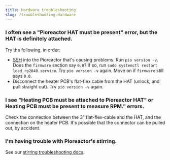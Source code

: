 ```yaml
---
title: Hardware troubleshooting
slug: /troubleshooting-Hardware
---
```



### I often see a "Pioreactor HAT must be present" error, but the HAT is definitely attached. 

Try the following, in order:

 - [SSH](/user-guide/accessing-raspberry-pi) into the Pioreactor that's causing problems. Run `pio version -v`. Does the `firmware` section say `0.0`? If so, run `sudo systemctl restart load_rp2040.service`. Try `pio version -v` again. Move on if `firmware` still says `0.0`.
 - Disconnect the heater PCB's flat-flex cable from the HAT (unlock, and pull straight out). Try `pio version -v` again.

### I see "Heating PCB must be attached to Pioreactor HAT" or Heating PCB must be present to measure RPM." errors. 

Check the connection between the 3" flat-flex-cable and the HAT, and the connection on the heater PCB. It's possible that the connector can be pulled out, by accident. 


### I'm having trouble with Pioreactor's stirring.

See our [stirring troubleshooting docs](/user-guide/troubleshooting-stirring).



